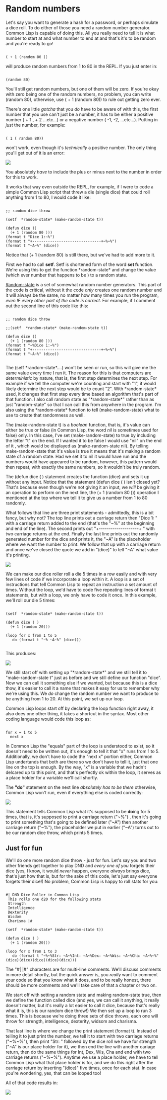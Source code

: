 # Random numbers

  Let's say you want to generate a hash for a password, or perhaps simulate a dice roll. To do either of those you need a random number generator. Common Lisp is capable of 
doing this. All you really need to tell it is what number to start at and what number to end at and that's it's to be random and you're ready to go!

```

( + 1 (random 80 ))

```

will produce random numbers from 1 to 80 in the REPL.  If you just enter in:

```

(random 80)

```

You'll still get random numbers, but one of them will be zero. If you're okay with zero being one of the random numbers, no problem, you can write (random 80), 
otherwise, use ( + 1 (random 80)) to rule out getting zero ever.

There's one little *gotcha* that you *do* have to be aware of with this, the first number that you use can't just be a number, it has to be either a positive number ( + 1
, + 2  ...etc...) or a negative number ( -1, -2, ...etc...).  Putting in *just* the number, for example:

```

( 1 ( random 80)) 

```
 
 won't work, even though it's *technically* a positive number. The only thing you'll get out of it is an error:
 
 
 
 <a href="rel"><img src="https://github.com/Vorlonhomeworld/BBCL/blob/main/images/random_error.jpg" ></a>
 
 You absolutely *have* to include the plus or minus next to the number in order for this to work.

  It works that way even outside the REPL, for example, if I were to code a simple Common Lisp script that threw a die (single dice) that could roll anything from 1 to 80,
I would code it like:  

```

;; random dice throw

(setf  *random-state* (make-random-state t))

(defun dice ()
  (+ 1 (random 80 )))
(format t "Dice 1:~%")
(format t "+-------------------------------+~%~%")
(format t "~A~%" (dice))

```

Notice that (+ 1 (random 80) is still there, but we've had to add more to it.

First we had to call **setf**. Setf is shortened form of the word **set f**unction. We're using this to get the function \*random-state\* and change the value (which ever
number that happens to be ) to a random state.  

  [Random-state](https://quickref.common-lisp.net/random-state.html#Introduction) is a set of somewhat random number generators. This part of the code is critical, without it
the code *only* creates one random number and it will always be the same, no matter how many times you run the program, *even IF every other part of the code is correct*.
For example, if I comment out the second line of this code like this:

```

;; random dice throw

;;(setf  *random-state* (make-random-state t))

(defun dice ()
  (+ 1 (random 80 )))
(format t "~%Dice 1:~%")
(format t "+-------------------------------+~%~%")
(format t "~A~%" (dice))


```

  The (setf \*random-state\*....) won't be seen or run, so this will give me the same value every time I run it. The reason for this is that computers are *deterministic* by 
nature, that is, the first step determines the next step. For example if we tell the computer we're counting and start with "1", it would likely determine the next step would 
be to count "2".  With \*random-state\* used, it changes that first step every time based an algorithm  that's part of that function. I also call random state as 
"\*random-state\*" rather than as just "random-state" so that I can call this from anywhere in the program. I'm also using the \*random-state\* function to tell 
(make-random-state) what to use to create that randomness as well.

  The (make-random-state t) is a *boolean* function, that is, it's value can either be true or false (in Common Lisp, the word *nil* is sometimes used for false) only.
In this case, I've set (make-random-state) to true by including the letter "t" on the end. If I wanted it to be false I would use "nil" on the end of it , which would 
be displayed as (make-random-state nil). By telling make-random-state that it's value is true it means that it's making a random state of a random state. Had we set it to nil 
it would have run and the numbers would have appeared to be random, however, this pattern would then repeat, with exactly the same numbers, so it wouldn't be truly random.

  The (defun dice ( )  statement  creates the function (dice) and sets it up without any input. Notice that the statement (defun dice ( ) isn't closed yet? That's because even
though we're not giving it an input, we *will* be giving it an operation to perform on the next line, the (+ 1 (random    80 ))) operation I mentioned at the top where
we tell it to give us a number from 1 to 80 randomly. 

  What follows that line are three print statements - admittedly, this is a bit fancy, but why not?  The top line prints out a carriage return then "Dice 1: " with a carriage
return added to the end (that's the "~%" at the beginning and end of the line). The second prints out "+--------------------+ "  with two carriage returns at the end. Finally
the last line prints out the randomly generated number for the dice and prints it, the "~A" is the placeholder where we want the number to print. We follow that up with a
carriage return and once we've closed the quote we add in "(dice)" to tell "~A" what value it's printing.



<a href="rel"><img src="https://github.com/Vorlonhomeworld/BBCL/blob/main/images/fancy_dice.jpg" ></a>



  We can make our dice roller roll a die 5 times in a row easily and with very few lines of code if we incorporate a loop within it.  A loop is a set of instructions that tell
Common Lisp to repeat an instruction a set amount of times. Without the loop, we'd have to code five repeating lines of format t statements, but with a loop, we only have to 
code it once.  In this example, we'll roll our die 5 times:

```

(setf  *random-state* (make-random-state t))

(defun dice ( )
  (+ 1 (random 20)))

(loop for x from 1 to 5
   do (format t "~% ~A~%" (dice)))


```

This produces:

<a href="rel"><img src="https://github.com/Vorlonhomeworld/BBCL/blob/main/images/dice_throw.jpg" ></a>

  We still start off with setting up "\*random-state*\" and  we still tell it to "make-random-state t" just as before and we still define our function "dice". Now we can call it
something else if we wanted, but because this is a dice thow, it's easier to call it a name that makes it easy for us to remember why we're using this. We *do* change the random
number we want to produce to be anything from 1 to 20. At this point, we set up our loop.

  Common Lisp loops start off by declaring the loop function right away, it also does one other thing, it takes a shortcut in the syntax. Most other coding language would
code this loop as:

```

for x = 1 to 5
  next x

```

In Common Lisp the "equals" part of the loop is understood to exist, so it doesn't need to be written out, it's enough to tell it that "x" runs from 1 to 5. Additionally, we 
don't have to code the "next x" portion either, Common Lisp undertands that both are there so we don't have to tell it, just that one line on the top is enough. By the way,
"x" is a variable that we hadn't delcared up to this point, and that's perfectly ok within the loop, it serves as a place holder for a variable we'll call shortly.


  The **"do"** statement on the next line *absolutely has to be there* otherwise, Common Lisp won't run, even if everything else is coded correctly:
  
  
  
  
 <a href="rel"> <img src="https://github.com/Vorlonhomeworld/BBCL/blob/main/images/loop_error.jpg" > </a>
  
  
  
  This statement tells Common Lisp what it's supposed to be **do**ing for 5 times, that is, it's supposed to print a carriage return ("~%") , then it's going to print 
something that's going to be defined later ("\~A") then another carriage return ("\~%"), the placeholder we put in earlier ("\~A") turns out to be our random dice throw, 
which prints 5 times.


  
## Just for fun 

We'll do one more random dice throw - just for fun.  Let's say you and two other friends get together to play DND and *every one of you* forgets their dice (yes, I know, 
it would *never* happen, everyone *always* brings dice, that's just how that is, but for the sake of this code, let's just say everyone forgets their dice!)  No problem, 
Common Lisp is happy to roll stats for you:

```

#| DND Dice Roller in Common Lisp
 This rolls one d20 for the following stats
 Strength
 Intelligence
 Dexterity
 Wisdom
 Charisma |#

(setf  *random-state* (make-random-state t))

(defun dice ( )
  (+ 1 (random 20)))

(loop for x from 1 to 3
   do (format t "~%~%Str: ~A~%Int: ~A~%Dex: ~A~%Wis: ~A~%Cha: ~A~%~%" (dice)(dice)(dice)(dice)(dice)))

```

The "#|   |#" characters are for multi-line comments.   We'll discuss comments in more detail shortly, but the quick answer is, you *really* want to 
comment your code so that you know what it does, and to be really honest, there should be more comments and we'll take care of that a chapter or two on.

We start off with setting a random state and making random-state true, then we define the function called dice (and yes, we can call it anything, it really doesn't matter,
but it's really a lot easier to call it dice, because that's really what it is, this is our random dice throw!)   We then set up a loop to run 3 times. This is because we're 
doing three sets of dice throws, each one will throw for strength, intelligence, dexterity, widsom and charisma.

That last line is where we change the print statement (format t). Instead of telling it to just print the number, we tell it to start with two carriage returns ("\~%\~%"),
then print "Str: " followed by the dice roll we have for strength ("\~A" is our place holder for it), we then end the line with another cariage return, then 
do the same things for Int, Dex, Wis, Cha and end with two carriage returns ("\~%\~%"). Anytime we use a place holder, we have to tell Common Lisp what that place holder
is for, and we do this right after the carriage return by inserting "(dice)"  five times, once for each stat. In case you're wondering, yes, that can be looped too!

All of that code results in:


<a href="rel"> <img src="https://github.com/Vorlonhomeworld/BBCL/blob/main/images/dnd_dice.jpg" > </a>

